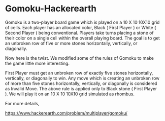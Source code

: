 # Gomoku-Hackerearth

Gomoku is a two-player board game which is played on a 
10
X
10
10X10 grid of cells. Each player has an allocated color, Black ( First Player ) or White ( Second Player ) being conventional. Players take turns placing a stone of their color on a single cell within the overall playing board. The goal is to get an unbroken row of five or more stones horizontally, vertically, or diagonally.

Now here is the twist. We modified some of the rules of Gomoku to make the game little more interesting.

First Player must get an unbroken row of exactly five stones horizontally, vertically, or diagonally to win. Any move which is creating an unbroken row of more than five stones horizontally, vertically, or diagonally is considered as Invalid Move.
The above rule is applied only to Black stone ( First Player ).
We will play it on an 
10
X
10
10X10 grid simulated as rhombus.


For more details,

https://www.hackerearth.com/problem/multiplayer/gomoku/
